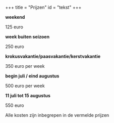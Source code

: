 +++
title = "Prijzen"
id = "tekst"
+++

**weekend**

125 euro

**week buiten seizoen**

250 euro

**krokusvakantie/paasvakantie/kerstvakantie**

350 euro per week

**begin juli / eind augustus**

500 euro per week

**11 juli tot 15 augustus**

550 euro

Alle kosten zijn inbegrepen in de vermelde prijzen

​

​